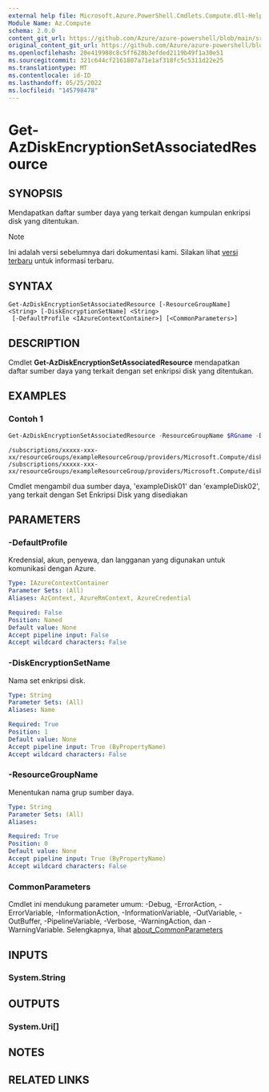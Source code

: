 ```yaml
---
external help file: Microsoft.Azure.PowerShell.Cmdlets.Compute.dll-Help.xml
Module Name: Az.Compute
schema: 2.0.0
content_git_url: https://github.com/Azure/azure-powershell/blob/main/src/Compute/Compute/help/Get-AzDiskEncryptionSetAssociatedResource.md
original_content_git_url: https://github.com/Azure/azure-powershell/blob/main/src/Compute/Compute/help/Get-AzDiskEncryptionSetAssociatedResource.md
ms.openlocfilehash: 20e419908c8c5ff628b3efded2119b49f1a30e51
ms.sourcegitcommit: 321c644cf2161807a71e1af318fc5c5311d22e25
ms.translationtype: MT
ms.contentlocale: id-ID
ms.lasthandoff: 05/25/2022
ms.locfileid: "145798478"
---
```

# Get-AzDiskEncryptionSetAssociatedResource

## SYNOPSIS
Mendapatkan daftar sumber daya yang terkait dengan kumpulan enkripsi disk yang ditentukan.

> [!NOTE]
>Ini adalah versi sebelumnya dari dokumentasi kami. Silakan lihat [versi terbaru](/powershell/module/az.compute/get-azdiskencryptionsetassociatedresource) untuk informasi terbaru.

## SYNTAX

```
Get-AzDiskEncryptionSetAssociatedResource [-ResourceGroupName] <String> [-DiskEncryptionSetName] <String>
 [-DefaultProfile <IAzureContextContainer>] [<CommonParameters>]
```

## DESCRIPTION
Cmdlet **Get-AzDiskEncryptionSetAssociatedResource** mendapatkan daftar sumber daya yang terkait dengan set enkripsi disk yang ditentukan.

## EXAMPLES

### Contoh 1
```powershell
Get-AzDiskEncryptionSetAssociatedResource -ResourceGroupName $RGname -DiskEncryptionSetName $diskEncryptionSetName
```

```output
/subscriptions/xxxxx-xxx-xx/resourceGroups/exampleResourceGroup/providers/Microsoft.Compute/disks/exampleDisk01
/subscriptions/xxxxx-xxx-xx/resourceGroups/exampleResourceGroup/providers/Microsoft.Compute/disks/exmapleDisk02
```

Cmdlet mengambil dua sumber daya, 'exampleDisk01' dan 'exampleDisk02', yang terkait dengan Set Enkripsi Disk yang disediakan

## PARAMETERS

### -DefaultProfile
Kredensial, akun, penyewa, dan langganan yang digunakan untuk komunikasi dengan Azure.

```yaml
Type: IAzureContextContainer
Parameter Sets: (All)
Aliases: AzContext, AzureRmContext, AzureCredential

Required: False
Position: Named
Default value: None
Accept pipeline input: False
Accept wildcard characters: False
```

### -DiskEncryptionSetName
Nama set enkripsi disk.

```yaml
Type: String
Parameter Sets: (All)
Aliases: Name

Required: True
Position: 1
Default value: None
Accept pipeline input: True (ByPropertyName)
Accept wildcard characters: False
```

### -ResourceGroupName
Menentukan nama grup sumber daya.

```yaml
Type: String
Parameter Sets: (All)
Aliases:

Required: True
Position: 0
Default value: None
Accept pipeline input: True (ByPropertyName)
Accept wildcard characters: False
```

### CommonParameters
Cmdlet ini mendukung parameter umum: -Debug, -ErrorAction, -ErrorVariable, -InformationAction, -InformationVariable, -OutVariable, -OutBuffer, -PipelineVariable, -Verbose, -WarningAction, dan -WarningVariable. Selengkapnya, lihat [about_CommonParameters](http://go.microsoft.com/fwlink/?LinkID=113216)

## INPUTS

### System.String

## OUTPUTS

### System.Uri[]

## NOTES

## RELATED LINKS
